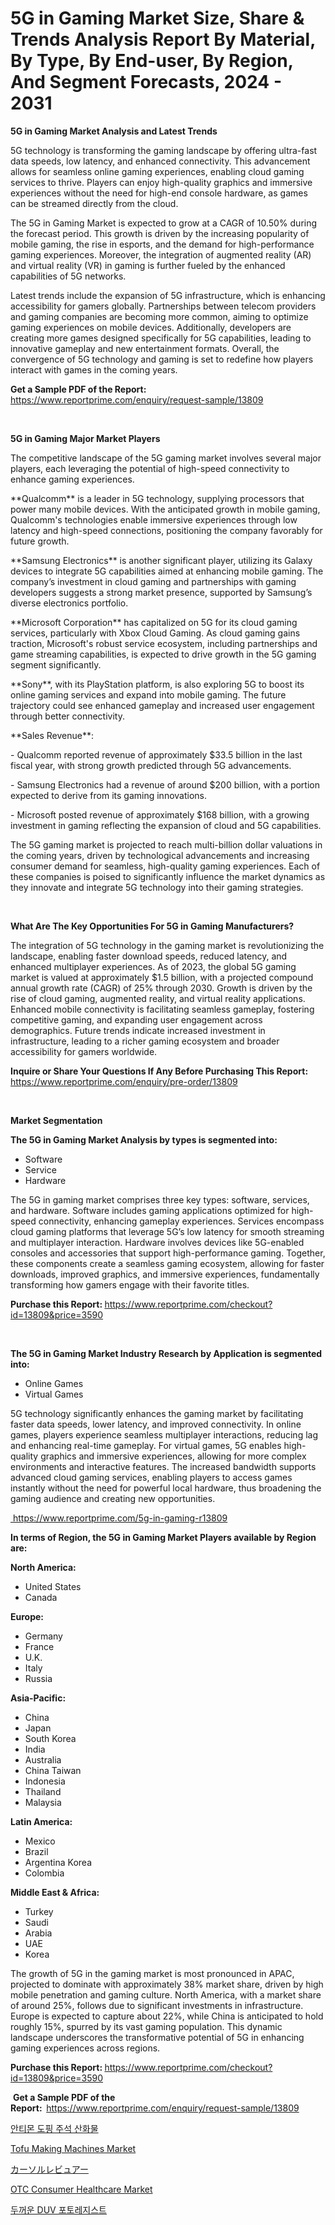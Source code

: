 <p><h1>5G in Gaming Market Size, Share & Trends Analysis Report By Material, By Type, By End-user, By Region, And Segment Forecasts, 2024 - 2031</h1></p><p><strong>5G in Gaming Market Analysis and Latest Trends</strong></p>
<p><p>5G technology is transforming the gaming landscape by offering ultra-fast data speeds, low latency, and enhanced connectivity. This advancement allows for seamless online gaming experiences, enabling cloud gaming services to thrive. Players can enjoy high-quality graphics and immersive experiences without the need for high-end console hardware, as games can be streamed directly from the cloud.</p><p>The 5G in Gaming Market is expected to grow at a CAGR of 10.50% during the forecast period. This growth is driven by the increasing popularity of mobile gaming, the rise in esports, and the demand for high-performance gaming experiences. Moreover, the integration of augmented reality (AR) and virtual reality (VR) in gaming is further fueled by the enhanced capabilities of 5G networks.</p><p>Latest trends include the expansion of 5G infrastructure, which is enhancing accessibility for gamers globally. Partnerships between telecom providers and gaming companies are becoming more common, aiming to optimize gaming experiences on mobile devices. Additionally, developers are creating more games designed specifically for 5G capabilities, leading to innovative gameplay and new entertainment formats. Overall, the convergence of 5G technology and gaming is set to redefine how players interact with games in the coming years.</p></p>
<p><strong>Get a Sample PDF of the Report:&nbsp;</strong> <a href="https://www.reportprime.com/enquiry/request-sample/13809">https://www.reportprime.com/enquiry/request-sample/13809</a></p>
<p>&nbsp;</p>
<p><strong>5G in Gaming Major Market Players</strong></p>
<p><p>The competitive landscape of the 5G gaming market involves several major players, each leveraging the potential of high-speed connectivity to enhance gaming experiences. </p><p>**Qualcomm** is a leader in 5G technology, supplying processors that power many mobile devices. With the anticipated growth in mobile gaming, Qualcomm's technologies enable immersive experiences through low latency and high-speed connections, positioning the company favorably for future growth.</p><p>**Samsung Electronics** is another significant player, utilizing its Galaxy devices to integrate 5G capabilities aimed at enhancing mobile gaming. The company’s investment in cloud gaming and partnerships with gaming developers suggests a strong market presence, supported by Samsung’s diverse electronics portfolio.</p><p>**Microsoft Corporation** has capitalized on 5G for its cloud gaming services, particularly with Xbox Cloud Gaming. As cloud gaming gains traction, Microsoft's robust service ecosystem, including partnerships and game streaming capabilities, is expected to drive growth in the 5G gaming segment significantly.</p><p>**Sony**, with its PlayStation platform, is also exploring 5G to boost its online gaming services and expand into mobile gaming. The future trajectory could see enhanced gameplay and increased user engagement through better connectivity.</p><p>**Sales Revenue**: </p><p>- Qualcomm reported revenue of approximately $33.5 billion in the last fiscal year, with strong growth predicted through 5G advancements.</p><p>- Samsung Electronics had a revenue of around $200 billion, with a portion expected to derive from its gaming innovations.</p><p>- Microsoft posted revenue of approximately $168 billion, with a growing investment in gaming reflecting the expansion of cloud and 5G capabilities.</p><p>The 5G gaming market is projected to reach multi-billion dollar valuations in the coming years, driven by technological advancements and increasing consumer demand for seamless, high-quality gaming experiences. Each of these companies is poised to significantly influence the market dynamics as they innovate and integrate 5G technology into their gaming strategies.</p></p>
<p>&nbsp;</p>
<p><strong>What Are The Key Opportunities For 5G in Gaming Manufacturers?</strong></p>
<p><p>The integration of 5G technology in the gaming market is revolutionizing the landscape, enabling faster download speeds, reduced latency, and enhanced multiplayer experiences. As of 2023, the global 5G gaming market is valued at approximately $1.5 billion, with a projected compound annual growth rate (CAGR) of 25% through 2030. Growth is driven by the rise of cloud gaming, augmented reality, and virtual reality applications. Enhanced mobile connectivity is facilitating seamless gameplay, fostering competitive gaming, and expanding user engagement across demographics. Future trends indicate increased investment in infrastructure, leading to a richer gaming ecosystem and broader accessibility for gamers worldwide.</p></p>
<p><strong>Inquire or Share Your Questions If Any Before Purchasing This Report:</strong> <a href="https://www.reportprime.com/enquiry/pre-order/13809">https://www.reportprime.com/enquiry/pre-order/13809</a></p>
<p>&nbsp;</p>
<p><strong>Market Segmentation</strong></p>
<p><strong>The 5G in Gaming Market Analysis by types is segmented into:</strong></p>
<p><ul><li>Software</li><li>Service</li><li>Hardware</li></ul></p>
<p><p>The 5G in gaming market comprises three key types: software, services, and hardware. Software includes gaming applications optimized for high-speed connectivity, enhancing gameplay experiences. Services encompass cloud gaming platforms that leverage 5G’s low latency for smooth streaming and multiplayer interaction. Hardware involves devices like 5G-enabled consoles and accessories that support high-performance gaming. Together, these components create a seamless gaming ecosystem, allowing for faster downloads, improved graphics, and immersive experiences, fundamentally transforming how gamers engage with their favorite titles.</p></p>
<p><strong>Purchase this Report:&nbsp;</strong><a href="https://www.reportprime.com/checkout?id=13809&price=3590">https://www.reportprime.com/checkout?id=13809&price=3590</a></p>
<p>&nbsp;</p>
<p><strong>The 5G in Gaming Market Industry Research by Application is segmented into:</strong></p>
<p><ul><li>Online Games</li><li>Virtual Games</li></ul></p>
<p><p>5G technology significantly enhances the gaming market by facilitating faster data speeds, lower latency, and improved connectivity. In online games, players experience seamless multiplayer interactions, reducing lag and enhancing real-time gameplay. For virtual games, 5G enables high-quality graphics and immersive experiences, allowing for more complex environments and interactive features. The increased bandwidth supports advanced cloud gaming services, enabling players to access games instantly without the need for powerful local hardware, thus broadening the gaming audience and creating new opportunities.</p></p>
<p><a href="https://www.reportprime.com/5g-in-gaming-r13809">&nbsp;https://www.reportprime.com/5g-in-gaming-r13809</a></p>
<p><strong>In terms of Region, the 5G in Gaming Market Players available by Region are:</strong></p>
<p>
    <p> <strong> North America: </strong>
        <ul>
            <li>United States</li>
            <li>Canada</li>
        </ul>
        </p> 
    <p> <strong> Europe: </strong>
        <ul>
            <li>Germany</li>
            <li>France</li>
            <li>U.K.</li>
            <li>Italy</li>
            <li>Russia</li>
        </ul>
        </p> 
    <p> <strong> Asia-Pacific: </strong>
        <ul>
            <li>China</li>
            <li>Japan</li>
            <li>South Korea</li>
            <li>India</li>
            <li>Australia</li>
            <li>China Taiwan</li>
            <li>Indonesia</li>
            <li>Thailand</li>
            <li>Malaysia</li>
        </ul>
        </p> 
    <p> <strong> Latin America: </strong>
        <ul>
            <li>Mexico</li>
            <li>Brazil</li>
            <li>Argentina Korea</li>
            <li>Colombia</li>
        </ul>
        </p> 
    <p> <strong> Middle East & Africa: </strong>
        <ul>
            <li>Turkey</li>
            <li>Saudi</li>
            <li>Arabia</li>
            <li>UAE</li>
            <li>Korea</li>
        </ul>
    </p>
    </p>
<p><p>The growth of 5G in the gaming market is most pronounced in APAC, projected to dominate with approximately 38% market share, driven by high mobile penetration and gaming culture. North America, with a market share of around 25%, follows due to significant investments in infrastructure. Europe is expected to capture about 22%, while China is anticipated to hold roughly 15%, spurred by its vast gaming population. This dynamic landscape underscores the transformative potential of 5G in enhancing gaming experiences across regions.</p></p>
<p><strong>Purchase this Report: </strong><a href="https://www.reportprime.com/checkout?id=13809&price=3590">https://www.reportprime.com/checkout?id=13809&price=3590</a></p>
<p>&nbsp;<strong>Get a Sample PDF of the Report:&nbsp;&nbsp;</strong><a href="https://www.reportprime.com/enquiry/request-sample/13809">https://www.reportprime.com/enquiry/request-sample/13809</a></p>
<p><strong></strong></p>
<p><p><a href="https://medium.com/@brendanmata77/%EB%AF%B8%EB%9E%98-%EC%A4%80%EB%B9%84-%EA%B8%80%EB%A1%9C%EB%B2%8C-%EC%95%88%ED%8B%B0%EB%AA%A8%EB%8B%88-%EB%8F%84%ED%95%91-%EC%A3%BC%EC%84%9D-%EC%82%B0%ED%99%94%EB%AC%BC-%EC%8B%9C%EC%9E%A5%EC%97%90-%EB%8C%80%ED%95%9C-%EC%A0%84%EB%9E%B5%EC%A0%81-%ED%86%B5%EC%B0%B0-2024-2031-813589363f9d">안티몬 도핑 주석 산화물</a></p><p><a href="https://www.linkedin.com/pulse/tofu-making-machines-market-outlook-forecast-from-2024-emume?trackingId=zlAR%2BTb6RKuYZU3Or%2Bl7tg%3D%3D">Tofu Making Machines Market</a></p><p><a href="https://medium.com/@felicidadbucar3s/cursor-reviewer-market-%E3%81%AE%E3%82%B0%E3%83%AD%E3%83%BC%E3%83%90%E3%83%AB%E5%B8%82%E5%A0%B4%E6%A6%82%E8%A6%81%E3%81%AF-%E4%B8%96%E7%95%8C%E3%81%8A%E3%82%88%E3%81%B3%E4%B8%BB%E8%A6%81%E5%B8%82%E5%A0%B4%E3%81%AB%E3%81%8A%E3%81%91%E3%82%8B%E6%A5%AD%E7%95%8C%E3%81%AB%E5%BD%B1%E9%9F%BF%E3%82%92%E4%B8%8E%E3%81%88%E3%82%8B%E4%B8%BB%E8%A6%81%E3%81%AA%E3%83%88%E3%83%AC%E3%83%B3%E3%83%89%E3%81%AB%E3%81%A4%E3%81%84%E3%81%A6-%E7%8B%AC%E8%87%AA%E3%81%AE%E8%A6%96%E7%82%B9%E3%82%92%E6%8F%90%E4%BE%9B%E3%81%97%E3%81%BE%E3%81%99-4c22316f762d">カーソルレビュアー</a></p><p><a href="https://github.com/MatthewHernandez403/Market-Research-Report-List-1/blob/main/otc-consumer-healthcare-market.md">OTC Consumer Healthcare Market</a></p><p><a href="https://medium.com/@brendanmata77/thick-duv-photoresist-market-%EC%9D%98-%EA%B8%80%EB%A1%9C%EB%B2%8C-%EC%8B%9C%EC%9E%A5-%EA%B0%9C%EC%9A%94%EB%8A%94-%EC%A0%84-%EC%84%B8%EA%B3%84-%EB%B0%8F-%EC%A3%BC%EC%9A%94-%EC%8B%9C%EC%9E%A5%EC%9D%98-%EC%82%B0%EC%97%85%EC%97%90-%EC%98%81%ED%96%A5%EC%9D%84-%EB%AF%B8%EC%B9%98%EB%8A%94-%EC%A3%BC%EC%9A%94-%ED%8A%B8%EB%A0%8C%EB%93%9C%EC%97%90-%EB%8C%80%ED%95%9C-%EB%8F%85%ED%8A%B9%ED%95%9C-%EA%B4%80%EC%A0%90%EC%9D%84-%EC%A0%9C%EA%B3%B5%ED%95%A9%EB%8B%88%EB%8B%A4-c6c58050fc8c">두꺼운 DUV 포토레지스트</a></p></p>
